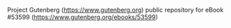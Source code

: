Project Gutenberg (https://www.gutenberg.org) public repository for
eBook #53599 (https://www.gutenberg.org/ebooks/53599)
